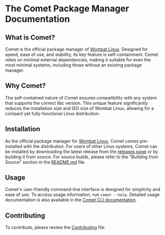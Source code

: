 # The Comet Package Manager Documentation

## What is Comet?
Comet is the official package manager of [Wombat Linux](http://wombatlinux.org). Designed for speed, ease of use, and stability, its key 
feature is self-containment. Comet relies on minimal external dependencies, making it suitable for even the most minimal 
systems, including those without an existing package manager.

## Why Comet?
The self-contained nature of Comet ensures compatibility with any system that supports the correct libc version. This 
unique feature significantly reduces the installation size and ISO size of Wombat Linux, allowing for a compact yet 
fully-functional Linux distribution.

## Installation
As the official package manager for [Wombat Linux](http://wombatlinux.org), Comet comes pre-installed with the 
distribution. For users of other Linux systems, Comet can be installed by downloading the latest release from the 
[releases page](https://github.com/wombatlinux/comet/releases) or by building it from source. For source builds, 
please refer to the "Building from Source" section in the [README.md](../README.md) file.

## Usage
Comet's user-friendly command-line interface is designed for simplicity and ease of use. To access usage information, 
run `comet --help`. Detailed usage documentation is also available in the 
[Comet CLI documentation](../comet-cli/README.md).

## Contributing
To contribute, please review the [Contributing](https://github.com/WombatLinux/comet/blob/main/CONTRIBUTING.md) file.
